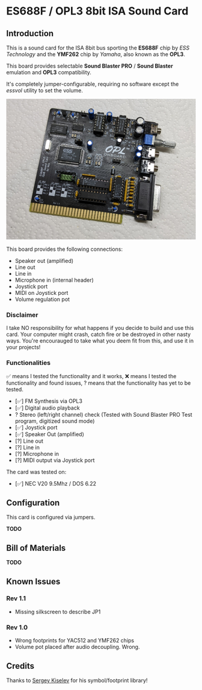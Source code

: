 # ES688F / OPL3 8bit ISA Sound Card

## Introduction

This is a sound card for the ISA 8bit bus sporting the **ES688F** chip by *ESS Technology* and the **YMF262** chip by *Yamaha*, also known as the **OPL3**.

This board provides selectable **Sound Blaster PRO** / **Sound Blaster** emulation and **OPL3** compatibility.

It's completely jumper-configurable, requiring no software except the *essvol* utility to set the volume.

![Rev. 1.1 Board](pics/rev_1.1_board.jpg)

This board provides the following connections:

* Speaker out (amplified)
* Line out
* Line in
* Microphone in (internal header)
* Joystick port
* MIDI on Joystick port
* Volume regulation pot

### Disclaimer

I take NO responsibility for what happens if you decide to build and use this card. Your computer might crash, catch fire or be destroyed in other nasty ways.
You're encourauged to take what you deem fit from this, and use it in your projects!

### Functionalities

✅ means I tested the functionality and it works, ❌ means I tested the functionality and found issues, ? means that the functionality has yet to be tested.

* [✅] FM Synthesis via OPL3
* [✅] Digital audio playback
* ? Stereo (left/right channel) check (Tested with Sound Blaster PRO Test program, digitized sound mode)
* [✅] Joystick port
* [✅] Speaker Out (amplified)
* [?] Line out
* [?] Line in
* [?] Microphone in
* [?] MIDI output via Joystick port

The card was tested on:

* [✅] NEC V20 9.5Mhz / DOS 6.22

## Configuration

This card is configured via jumpers.

**TODO**

## Bill of Materials

**TODO**

## Known Issues

### Rev 1.1

* Missing silkscreen to describe JP1

### Rev 1.0

* Wrong footprints for YAC512 and YMF262 chips
* Volume pot placed after audio decoupling. Wrong.

## Credits

Thanks to [Sergey Kiselev](https://github.com/skiselev) for his symbol/footprint library!

